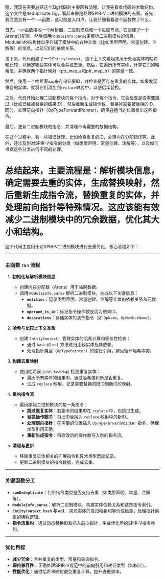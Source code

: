 嗯，我现在需要总结这个Zig代码的主要函数流程。让我先看看代码的大致结构。这个文件是deduplicate.zig，看起来像是处理SPIR-V二进制模块的去重。首先，我注意到有一个`run`函数，这可能是入口点。让我仔细看看这个函数做了什么。

首先，`run`函数接收一个解析器、二进制模块和一个进度节点。它创建了一个Arena分配器，然后调用`ModuleInfo.parse`来解析二进制模块的信息。ModuleInfo结构体似乎存储了模块中的各种实体（比如类型声明、常量创建、注解等）的信息，以及它们的依赖关系。

接下来，代码创建了一个`EntityContext`，这个上下文看起来用于处理实体的哈希和比较，以确定哪些实体可以合并或去重。然后，它遍历所有实体，计算它们的哈希值，并确保两个指针映射（ptr_map_a和ptr_map_b）的容量一致。

然后，使用一个哈希表`map`来存储结果ID，并检查是否存在重复的实体。如果发现重复的实体，就将它们添加到`replace`映射中，以便后续替换。

之后，代码开始处理二进制模块的每个指令。对于每个指令，它会检查是否需要跳过（比如已经被替换的结果ID），然后重新生成操作数，替换掉需要被替换的ID。同时，处理前向指针（OpTypeForwardPointer），确保在适当的位置发出这些指令。

最后，更新二进制模块的指令，并清理不再需要的数据结构。

在这个过程中，有一些错误处理，比如检查重复的ID，处理内存分配错误等。此外，还涉及到对SPIR-V指令的分类（如类型声明、常量创建、注解等），以及如何根据这些分类进行不同的处理。

总结起来，主要流程是：解析模块信息，确定需要去重的实体，生成替换映射，然后重新生成指令流，替换重复的实体，并处理前向指针等特殊情况。这应该能有效减少二进制模块中的冗余数据，优化其大小和结构。
================================================
这个代码主要用于对SPIR-V二进制模块进行去重优化，核心流程如下：

---

### **主函数 `run` 流程**
1. **初始化与解析模块信息**
   - 创建内存分配器（Arena）用于临时数据。
   - 调用 `ModuleInfo.parse` 解析二进制模块，生成以下关键信息：
     - **`entities`**：记录类型声明、常量创建、注解等实体的依赖关系和元数据。
     - **`operand_is_id`**：标记指令操作数是否为结果ID。
     - **`decorations`**：存储实体的装饰指令（如 `OpName`、`OpMemberName`）。

2. **哈希与比较上下文准备**
   - 创建 `EntityContext`，管理实体的哈希计算和等价性检查：
     - 通过 `hash` 和 `eql` 方法递归比较实体及其依赖。
     - 处理指针类型（`OpTypePointer`）的递归引用，避免循环哈希冲突。

3. **构建去重映射**
   - 使用哈希表 (`std.HashMap`) 检测重复实体：
     - 遍历所有实体的结果ID，通过哈希值判断是否重复。
     - 生成 `replace` 映射，记录需要替换的旧ID到新ID的映射。

4. **重构指令流**
   - 遍历原始二进制模块的每一条指令：
     - **跳过重复实体**：若指令的结果ID在 `replace` 中，则跳过生成。
     - **替换操作数ID**：将旧ID替换为 `replace` 映射中的新ID。
     - **处理前向指针**：在需要的位置插入 `OpTypeForwardPointer` 指令，确保类型引用正确。
     - **重新生成指令**：将修改后的操作数写入新的指令流。

5. **清理与更新**
   - 移除重复实体相关的扩展指令和算术类型宽度记录。
   - 更新二进制模块的指令数据，完成去重。

---

### **关键函数分工**
- **`canDeduplicate`**：判断指令类型是否支持去重（如类型声明、常量、注解等）。
- **`ModuleInfo.parse`**：解析二进制模块，构建实体依赖关系和装饰指令索引。
- **`EntityContext.hash` 与 `eql`**：实现实体的递归哈希和等价性检查，处理指针类型的特殊逻辑。
- **指令流重构**：通过动态替换ID和插入前向指针，生成优化后的SPIR-V指令序列。

---

### **优化目标**
- **减少冗余**：合并重复的类型、常量和装饰指令。
- **保持兼容性**：正确处理SPIR-V规范中的前向引用和递归类型（如指针）。
- **性能优化**：通过哈希和映射避免重复计算，提升去重效率。